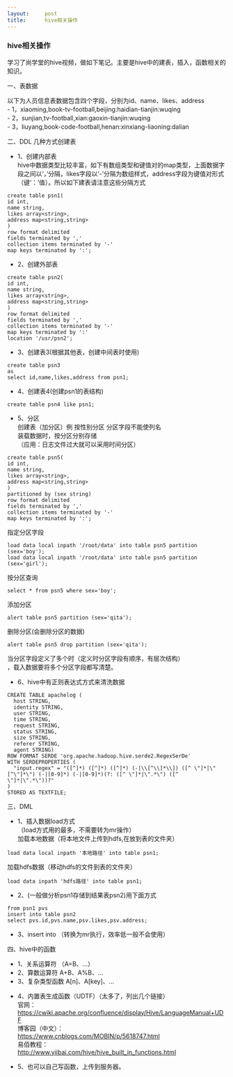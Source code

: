```yaml
---
layout:     post
title:      hive相关操作
---
```

<div id="article_content" class="article_content clearfix csdn-tracking-statistics" data-pid="blog" data-mod="popu_307" data-dsm="post">
								            <div id="content_views" class="markdown_views prism-atom-one-dark">
							<!-- flowchart 箭头图标 勿删 -->
							<svg xmlns="http://www.w3.org/2000/svg" style="display: none;"><path stroke-linecap="round" d="M5,0 0,2.5 5,5z" id="raphael-marker-block" style="-webkit-tap-highlight-color: rgba(0, 0, 0, 0);"></path></svg>
							<h3 id="hive相关操作">hive相关操作</h3>

<p>学习了尚学堂的hive视频，做如下笔记。主要是hive中的建表，插入，函数相关的知识。</p>

<p>一、表数据</p>

<p>以下为人员信息表数据包含四个字段，分别为id、name、likes、address <br>
- 1，xiaoming,book-tv-football,beijing:haidian-tianjin:wuqing <br>
- 2，sunjian,tv-football,xian:gaoxin-tianjin:wuqing <br>
- 3，liuyang,book-code-football,henan:xinxiang-liaoning:dalian</p>

<p>二、DDL  几种方式创建表</p>

<ul>
<li>1、创建内部表 <br>
hive中数据类型比较丰富，如下有数组类型和键值对的map类型，上面数据字段之间以‘，’分隔，likes字段以‘-’分隔为数组样式，address字段为键值对形式（键‘：’值）。所以如下建表请注意这些分隔方式</li>
</ul>

<pre class="prettyprint"><code class=" hljs cpp">create table psn1(
id <span class="hljs-keyword">int</span>,
name <span class="hljs-built_in">string</span>,
likes <span class="hljs-stl_container"><span class="hljs-built_in">array</span>&lt;<span class="hljs-built_in">string</span>&gt;</span>,
address <span class="hljs-stl_container"><span class="hljs-built_in">map</span>&lt;<span class="hljs-built_in">string</span>,<span class="hljs-built_in">string</span>&gt;</span>
)
row format delimited
fields terminated by <span class="hljs-string">','</span>
collection items terminated by <span class="hljs-string">'-'</span>
<span class="hljs-built_in">map</span> keys terminated by <span class="hljs-string">':'</span>;</code></pre>

<ul>
<li>2、创建外部表</li>
</ul>

<pre class="prettyprint"><code class=" hljs lasso">create table psn2(
id int,
name <span class="hljs-built_in">string</span>,
likes <span class="hljs-built_in">array</span><span class="hljs-subst">&lt;</span><span class="hljs-built_in">string</span><span class="hljs-subst">&gt;</span>,
address <span class="hljs-built_in">map</span><span class="hljs-subst">&lt;</span><span class="hljs-built_in">string</span>,<span class="hljs-built_in">string</span><span class="hljs-subst">&gt;</span>
)
row format delimited
fields terminated <span class="hljs-keyword">by</span> <span class="hljs-string">','</span>
collection items terminated <span class="hljs-keyword">by</span> <span class="hljs-string">'-'</span>
<span class="hljs-built_in">map</span> keys terminated <span class="hljs-keyword">by</span> <span class="hljs-string">':'</span>
location <span class="hljs-string">'/usr/psn2'</span>;</code></pre>

<ul>
<li>3、创建表3(根据其他表，创建中间表时使用)</li>
</ul>



<pre class="prettyprint"><code class=" hljs sql"><span class="hljs-operator"><span class="hljs-keyword">create</span> <span class="hljs-keyword">table</span> psn3
<span class="hljs-keyword">as</span>
<span class="hljs-keyword">select</span> id,name,likes,address <span class="hljs-keyword">from</span> psn1;</span></code></pre>

<ul>
<li>4、创建表4(创建psn1的表结构)</li>
</ul>



<pre class="prettyprint"><code class=" hljs sql"><span class="hljs-operator"><span class="hljs-keyword">create</span> <span class="hljs-keyword">table</span> psn4 <span class="hljs-keyword">like</span> psn1;</span></code></pre>

<ul>
<li>5、分区 <br>
创建表（加分区）例 按性别分区 分区字段不能使列名 <br>
装载数据时，按分区分别存储 <br>
（应用：日志文件过大就可以采用时间分区）</li>
</ul>



<pre class="prettyprint"><code class=" hljs cpp">create table psn5(
id <span class="hljs-keyword">int</span>,
name <span class="hljs-built_in">string</span>,
likes <span class="hljs-stl_container"><span class="hljs-built_in">array</span>&lt;<span class="hljs-built_in">string</span>&gt;</span>,
address <span class="hljs-stl_container"><span class="hljs-built_in">map</span>&lt;<span class="hljs-built_in">string</span>,<span class="hljs-built_in">string</span>&gt;</span>
)
partitioned by (sex <span class="hljs-built_in">string</span>)
row format delimited
fields terminated by <span class="hljs-string">','</span>
collection items terminated by <span class="hljs-string">'-'</span>
<span class="hljs-built_in">map</span> keys terminated by <span class="hljs-string">':'</span>;</code></pre>

<p>指定分区字段</p>



<pre class="prettyprint"><code class=" hljs sql"><span class="hljs-operator"><span class="hljs-keyword">load</span> data <span class="hljs-keyword">local</span> inpath <span class="hljs-string">'/root/data'</span> <span class="hljs-keyword">into</span> <span class="hljs-keyword">table</span> psn5 partition (sex=<span class="hljs-string">'boy'</span>);</span>
<span class="hljs-operator"><span class="hljs-keyword">load</span> data <span class="hljs-keyword">local</span> inpath <span class="hljs-string">'/root/data'</span> <span class="hljs-keyword">into</span> <span class="hljs-keyword">table</span> psn5 partition (sex=<span class="hljs-string">'girl'</span>);</span></code></pre>

<p>按分区查询</p>



<pre class="prettyprint"><code class=" hljs sql"><span class="hljs-operator"><span class="hljs-keyword">select</span> * <span class="hljs-keyword">from</span> psn5 <span class="hljs-keyword">where</span> sex=<span class="hljs-string">'boy'</span>;</span></code></pre>

<p>添加分区</p>



<pre class="prettyprint"><code class=" hljs lua">alert <span class="hljs-built_in">table</span> psn5 partition (sex=<span class="hljs-string">'qita'</span>);</code></pre>

<p>删除分区(会删除分区的数据)</p>



<pre class="prettyprint"><code class=" hljs sql">alert table psn5 <span class="hljs-operator"><span class="hljs-keyword">drop</span> partition (sex=<span class="hljs-string">'qita'</span>);</span></code></pre>

<p>当分区字段定义了多个时（定义时分区字段有顺序，有层次结构） <br>
 ，载入数据要将多个分区字段都写清楚。</p>

<ul>
<li>6、hive中有正则表达式方式来清洗数据</li>
</ul>



<pre class="prettyprint"><code class=" hljs vbnet">CREATE TABLE apachelog (
  host <span class="hljs-built_in">STRING</span>,
  identity <span class="hljs-built_in">STRING</span>,
  user <span class="hljs-built_in">STRING</span>,
  time <span class="hljs-built_in">STRING</span>,
  request <span class="hljs-built_in">STRING</span>,
  status <span class="hljs-built_in">STRING</span>,
  size <span class="hljs-built_in">STRING</span>,
  referer <span class="hljs-built_in">STRING</span>,
  agent <span class="hljs-built_in">STRING</span>)
ROW FORMAT SERDE <span class="hljs-comment">'org.apache.hadoop.hive.serde2.RegexSerDe'</span>
<span class="hljs-keyword">WITH</span> SERDEPROPERTIES (
  <span class="hljs-string">"input.regex"</span> = <span class="hljs-string">"([^]*) ([^]*) ([^]*) (-|\\[^\\]*\\]) ([^ \"</span>]*|\<span class="hljs-string">"[^\"</span>]*\<span class="hljs-string">") (-|[0-9]*) (-|[0-9]*)(?: ([^ \"</span>]*|\<span class="hljs-string">".*\"</span>) ([^ \<span class="hljs-string">"]*|\"</span>.*\<span class="hljs-string">"))?"</span>
)
STORED <span class="hljs-keyword">AS</span> TEXTFILE;</code></pre>

<p>三、DML</p>

<ul>
<li>1、插入数据load方式 <br>
（load方式用的最多，不需要转为mr操作） <br>
加载本地数据（将本地文件上传到hdfs,在放到表的文件夹）</li>
</ul>

<pre class="prettyprint"><code class=" hljs sql"><span class="hljs-operator"><span class="hljs-keyword">load</span> data <span class="hljs-keyword">local</span> inpath <span class="hljs-string">'本地路径'</span> <span class="hljs-keyword">into</span> <span class="hljs-keyword">table</span> psn1;</span></code></pre>

<p>加载hdfs数据（移动hdfs的文件到表的文件夹）</p>

<pre class="prettyprint"><code class=" hljs sql"><span class="hljs-operator"><span class="hljs-keyword">load</span> data inpath <span class="hljs-string">'hdfs路径'</span> <span class="hljs-keyword">into</span> <span class="hljs-keyword">table</span> psn1;</span></code></pre>

<ul>
<li>2、(一般做分析psn1存储到结果表psn2)用下面方式</li>
</ul>



<pre class="prettyprint"><code class=" hljs sql">from psn1 pvs
<span class="hljs-operator"><span class="hljs-keyword">insert</span> <span class="hljs-keyword">into</span> <span class="hljs-keyword">table</span> psn2
<span class="hljs-keyword">select</span> pvs.id,pvs.name,psv.likes,psv.address;</span></code></pre>

<ul>
<li>3、insert into （转换为mr执行，效率低一般不会使用）</li>
</ul>

<p>四、hive中的函数</p>

<ul>
<li>1、关系运算符  （A=B、…）</li>
<li>2、算数运算符 A+B、A%B、…</li>
<li>3、复杂类型函数 A[n]、A[key]、…</li>
<li><p>4、内置表生成函数（UDTF）（太多了，列出几个链接） <br>
官网： <br>
<a href="https://cwiki.apache.org/confluence/display/Hive/LanguageManual+UDF" rel="nofollow">https://cwiki.apache.org/confluence/display/Hive/LanguageManual+UDF</a> <br>
博客园（中文）： <br>
<a href="https://www.cnblogs.com/MOBIN/p/5618747.html" rel="nofollow">https://www.cnblogs.com/MOBIN/p/5618747.html</a> <br>
易佰教程：  <br>
<a href="http://www.yiibai.com/hive/hive_built_in_functions.html" rel="nofollow">http://www.yiibai.com/hive/hive_built_in_functions.html</a></p></li>
<li><p>5、也可以自己写函数，上传到服务器。</p></li>
</ul>            </div>
						<link href="https://csdnimg.cn/release/phoenix/mdeditor/markdown_views-9e5741c4b9.css" rel="stylesheet">
                </div>